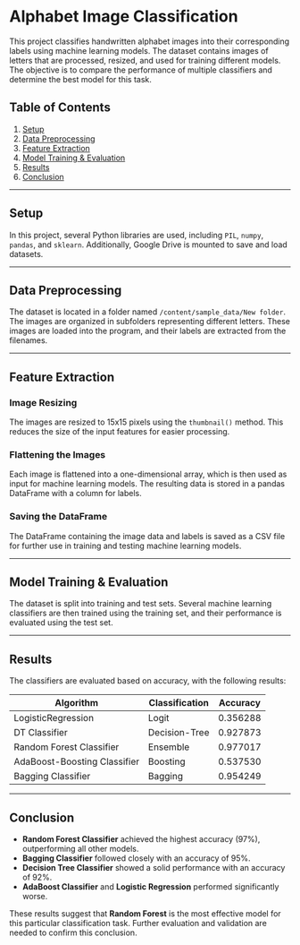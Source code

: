 # Alphabet Image Classification

This project classifies handwritten alphabet images into their corresponding labels using machine learning models. The dataset contains images of letters that are processed, resized, and used for training different models. The objective is to compare the performance of multiple classifiers and determine the best model for this task.

## Table of Contents

1. [Setup](#setup)
2. [Data Preprocessing](#data-preprocessing)
3. [Feature Extraction](#feature-extraction)
4. [Model Training & Evaluation](#model-training--evaluation)
5. [Results](#results)
6. [Conclusion](#conclusion)

---

## Setup

In this project, several Python libraries are used, including `PIL`, `numpy`, `pandas`, and `sklearn`. Additionally, Google Drive is mounted to save and load datasets.

---

## Data Preprocessing

The dataset is located in a folder named `/content/sample_data/New folder`. The images are organized in subfolders representing different letters. These images are loaded into the program, and their labels are extracted from the filenames.

---

## Feature Extraction

### Image Resizing

The images are resized to 15x15 pixels using the `thumbnail()` method. This reduces the size of the input features for easier processing.

### Flattening the Images

Each image is flattened into a one-dimensional array, which is then used as input for machine learning models. The resulting data is stored in a pandas DataFrame with a column for labels.

### Saving the DataFrame

The DataFrame containing the image data and labels is saved as a CSV file for further use in training and testing machine learning models.

---

## Model Training & Evaluation

The dataset is split into training and test sets. Several machine learning classifiers are then trained using the training set, and their performance is evaluated using the test set.

---

## Results

The classifiers are evaluated based on accuracy, with the following results:

| Algorithm                 | Classification  | Accuracy  |
|---------------------------|-----------------|-----------|
| LogisticRegression         | Logit           | 0.356288  |
| DT Classifier              | Decision-Tree   | 0.927873  |
| Random Forest Classifier   | Ensemble        | 0.977017  |
| AdaBoost-Boosting Classifier | Boosting        | 0.537530  |
| Bagging Classifier         | Bagging         | 0.954249  |

---

## Conclusion

- **Random Forest Classifier** achieved the highest accuracy (97%), outperforming all other models.
- **Bagging Classifier** followed closely with an accuracy of 95%.
- **Decision Tree Classifier** showed a solid performance with an accuracy of 92%.
- **AdaBoost Classifier** and **Logistic Regression** performed significantly worse.

These results suggest that **Random Forest** is the most effective model for this particular classification task. Further evaluation and validation are needed to confirm this conclusion.
